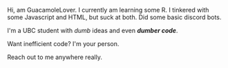 Hi, am GuacamoleLover. I currently am learning some R. I tinkered with some Javascript and HTML, but suck at both. Did some basic discord bots.

I'm a UBC student with *dumb* ideas and even ***dumber code***.

Want inefficient code? I'm your person.

Reach out to me anywhere really.
